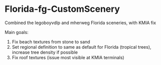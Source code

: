 # Florida-fg-CustomScenery
Combined the legoboyvdlp and mherweg Florida sceneries, with KMIA fix

Main goals:
1. Fix beach textures from stone to sand
2. Set regional definition to same as default for Florida (tropical trees), increase tree density if possible
3. Fix roof textures (issue most visible at KMIA terminals)
